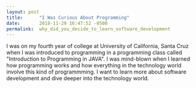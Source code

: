 ```yaml
---
layout: post
title:      "I Was Curious About Programming"
date:       2018-11-29 16:47:52 -0500
permalink:  why_did_you_decide_to_learn_software_development
---
```



I was on my fourth year of college at University of California, Santa Cruz when I was introduced to programming in a programming class called "Introduction to Programming in JAVA". I was mind-blown when I learned how programming works and how everything in the technology world involve this kind of programmming. I want to learn more about software development and dive deeper into the technology world.
